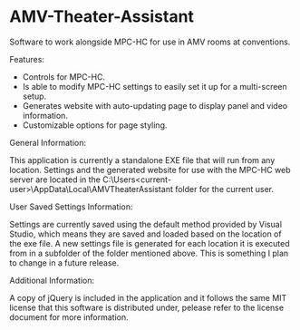 # AMV-Theater-Assistant
Software to work alongside MPC-HC for use in AMV rooms at conventions.

Features:
- Controls for MPC-HC.
- Is able to modify MPC-HC settings to easily set it up for a multi-screen setup.
- Generates website with auto-updating page to display panel and video information.
- Customizable options for page styling.

General Information:

This application is currently a standalone EXE file that will run from any location.  Settings and the generated website for use with the MPC-HC web server are located in the C:\Users\<current-user>\AppData\Local\AMVTheaterAssistant folder for the current user.

User Saved Settings Information:

Settings are currently saved using the default method provided by Visual Studio, which means they are saved and loaded based on the location of the exe file.  A new settings file is generated for each location it is executed from in a subfolder of the folder mentioned above.  This is something I plan to change in a future release.

Additional Information:

A copy of jQuery is included in the application and it follows the same MIT license that this software is distributed under, pelease refer to the license document for more information.
